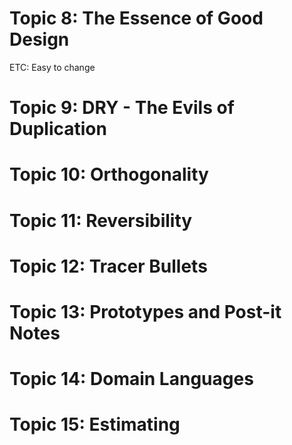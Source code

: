 # Topic 8: The Essence of Good Design
ETC: Easy to change

# Topic 9: DRY - The Evils of Duplication

# Topic 10: Orthogonality

# Topic 11: Reversibility

# Topic 12: Tracer Bullets

# Topic 13: Prototypes and Post-it Notes

# Topic 14: Domain Languages

# Topic 15: Estimating
